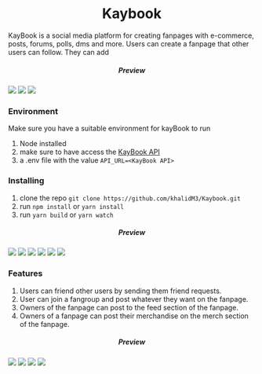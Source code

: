 <h1 align="center"> Kaybook </h1>
KayBook is a social media platform for creating fanpages with e-commerce, posts, forums, polls, dms and more. Users can create a fanpage that other users can follow. They can add

<h5 align="center"> Preview </h5>
<image src="./images/signup.png" />
<image src="./images/posts.png" />
<image src="./images/account-big.png" />

### Environment
Make sure you have a suitable environment for kayBook to run
1. Node installed
3. make sure to have access the [KayBook API](https://github.com/khalidM3/kaybook-API)
2. a .env file with the value `API_URL=<KayBook API>`

### Installing
1. clone the repo `git clone https://github.com/khalidM3/Kaybook.git`
2. run `npm install` or `yarn install`
3. run `yarn build` or `yarn watch`

<h5 align="center"> Preview </h5>
<image src="./images/post-image-create.png" />
<image src="./images/post-article-create.png" />
<image src="./images/question-answer.png" />
<image src="./images/image-reply.png" />
<image src="./images/comments.png" />
<image src="./images/timeline-post.png" />

### Features
1. Users can friend other users by sending them friend requests.
2. User can join a fangroup and post whatever they want on the fanpage. 
3. Owners of the fanpage can post to the feed section of the fanpage. 
4. Owners of a fanpage can post their merchandise on the merch section of the fanpage.

<h5 align="center"> Preview </h5>
<image src="./images/timeline-image.png" />
<image src="./images/page-image.png" />
<image src="./images/forum.png" />

<image src="./images/timeline-posts.png" />

